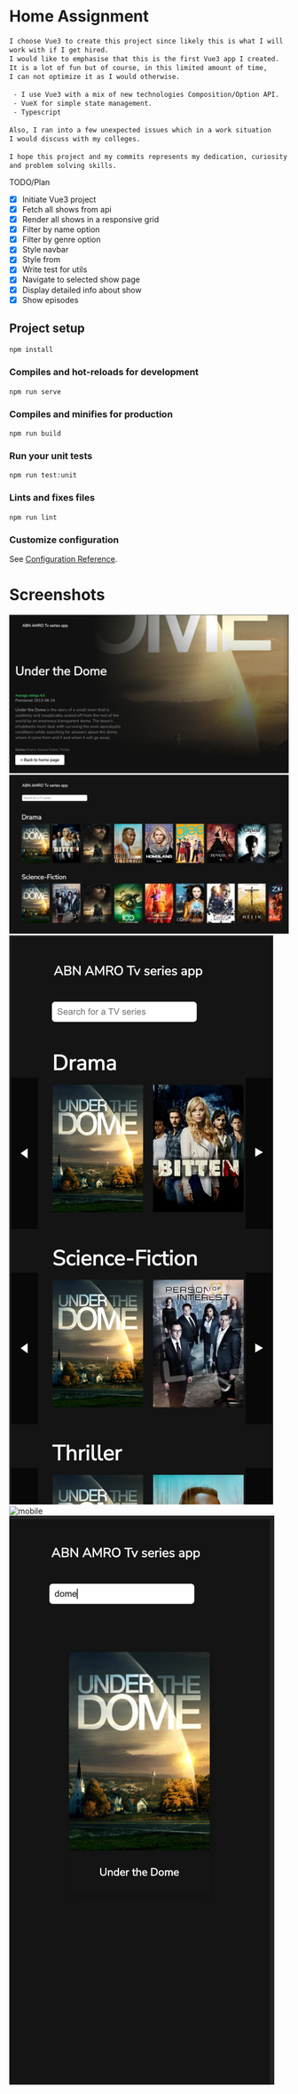 # Home Assignment
```
I choose Vue3 to create this project since likely this is what I will work with if I get hired.
I would like to emphasise that this is the first Vue3 app I created.
It is a lot of fun but of course, in this limited amount of time, 
I can not optimize it as I would otherwise.

 - I use Vue3 with a mix of new technologies Composition/Option API.
 - VueX for simple state management.
 - Typescript

Also, I ran into a few unexpected issues which in a work situation 
I would discuss with my colleges.

I hope this project and my commits represents my dedication, curiosity and problem solving skills.

```

TODO/Plan
- [x] Initiate Vue3 project
- [x] Fetch all shows from api
- [x] Render all shows in a responsive grid
- [x] Filter by name option
- [x] Filter by genre option
- [x] Style navbar
- [x] Style from
- [x] Write test for utils
- [x] Navigate to selected show page 
- [x] Display detailed info about show
- [x] Show episodes

## Project setup
```
npm install
```

### Compiles and hot-reloads for development
```
npm run serve
```

### Compiles and minifies for production
```
npm run build
```

### Run your unit tests
```
npm run test:unit
```

### Lints and fixes files
```
npm run lint
```

### Customize configuration
See [Configuration Reference](https://cli.vuejs.org/config/).



# Screenshots
![desktop](src/assets/screenshots/desktop0.png)
![desktop](src/assets/screenshots/desktop1.png)
![mobile](src/assets/screenshots/mobile0.png)
![mobile](src/assets/screenshots/mobile1.png)
![mobile](src/assets/screenshots/mobile2.png)